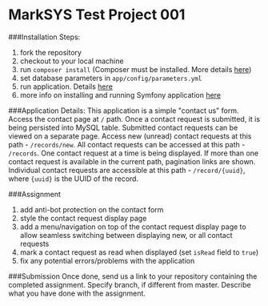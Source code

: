 MarkSYS Test Project 001
========================

###Installation Steps:
1. fork the repository
2. checkout to your local machine
3. run `composer install` (Composer must be installed. More details [here](https://getcomposer.org/doc/00-intro.md#installation-linux-unix-osx))
4. set database parameters in `app/config/parameters.yml`
5. run application. Details [here](http://symfony.com/doc/current/setup.html#running-your-symfony-application)
6. more info on installing and running Symfony application [here](http://symfony.com/doc/current/setup.html)


###Application Details:
This application is a simple "contact us" form. Access the contact page at `/` path. Once
a contact request is submitted, it is being persisted into MySQL table. Submitted contact
requests can be viewed on a separate page. Access new (unread) contact requests at this
path - `/records/new`. All contact requests can be accessed at this path - `/records`.
One contact request at a time is being displayed. If more than one contact request is
available in the current path, pagination links are shown. Individual contact requests are
accessible at this path - `/record/{uuid}`, where `{uuid}` is the UUID of the record.

###Assignment
1. add anti-bot protection on the contact form
2. style the contact request display page
3. add a menu/navigation on top of the contact request display page to allow seamless
switching between displaying new, or all contact requests
4. mark a contact request as read when displayed (set `isRead` field to `true`)
5. fix any potential errors/problems with the application

###Submission
Once done, send us a link to your repository containing the completed assignment. Specify
branch, if different from master. Describe what you have done with the assignment.